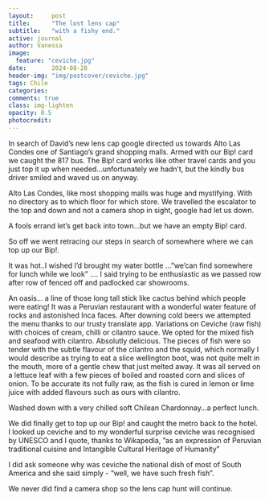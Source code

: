 ```yaml
---
layout:     post
title:      "The lost lens cap"
subtitle:   "with a fishy end."
active: journal
author: Vanessa
image:
  feature: "ceviche.jpg"
date:       2024-08-28
header-img: "img/postcover/ceviche.jpg"
tags: Chile
categories: 
comments: true
class: img-lighten 
opacity: 0.5
photocredit:
---
```


In search of David’s new lens cap google directed us towards Alto Las Condes one of Santiago’s grand shopping malls. Armed with our Bip! card we caught the 817 bus. The Bip! card works like other travel cards and you just top it up when needed…unfortunately we hadn’t, but the kindly bus driver smiled and waved us on anyway.

Alto Las Condes, like most shopping malls was huge and mystifying. With no directory as to which floor for which store. We travelled the escalator to the top and down and not a camera shop in sight, google had let us down.

A fools errand let’s get back into town…but we have an empty Bip! card.

So off we went retracing our steps in search of somewhere where we can top up our Bip!. 

It was hot..I wished I’d brought my water bottle …”we’can find somewhere for lunch while we look” …. I said trying to be enthusiastic as we passed row after row of fenced off and padlocked car showrooms.

An oasis… a line of those long tall stick like cactus behind which people were eating!
It was a Peruvian restaurant with a wonderful water feature of rocks and astonished Inca faces. After downing cold beers we attempted the menu thanks to our trusty translate app. Variations on Ceviche (raw fish) with choices of cream, chilli or cilantro sauce. We opted for the mixed fish and seafood with cilantro. Absolutly delicious. The pieces of fish were so tender with the subtle flavour of the cilantro and the squid, which normally I would describe as trying to eat a slice wellington boot, was not quite melt in the mouth, more of a gentle chew that just melted away. It was all served on a lettuce leaf with a few pieces of boiled and roasted corn and slices of onion. To be accurate its not fully raw, as the fish is cured in lemon or lime juice with added flavours such as ours with cilantro. 

Washed down with a very chilled soft Chilean Chardonnay…a perfect lunch.

We did finally get to top up our Bip! and caught the metro back to the hotel. I looked up ceviche and to my wonderful surprise ceviche was recognised by UNESCO and I quote, thanks to Wikapedia, ”as an expression of Peruvian traditional cuisine and Intangible Cultural Heritage of Humanity”

I did ask someone why was ceviche the national dish of most of South America and she said simply -  “well, we have such fresh fish”. 

We never did find a camera shop so the lens cap hunt will continue.	









